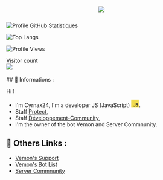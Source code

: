 <h1 align="center">
  <img src="https://media.discordapp.net/attachments/774734848300285982/792400622187708446/unknown.png">
</h1>




![Profile GitHub Statistiques](https://github-readme-stats.vercel.app/api?username=Cyrnax24&show_icons=true&theme=radical&lang=FR)

![Top Langs](https://github-readme-stats.vercel.app/api/top-langs/?username=Cyrnax24&layout=compact&lang=FR)

![Profile Views](http://estruyf-github.azurewebsites.net/api/VisitorHit?user=estruyf&repo=github-visitors-badge&countColorcountColor&countColor=%237B1E7A)

<p align="left"> 
  Visitor count<br>
  <img src="https://profile-counter.glitch.me/Cyrnax24/count.svg" />
</p>## 👋 Informations :

   Hi !
- I'm Cyrnax24, I'm a developer JS (JavaScript) <code><img height="20" src="https://raw.githubusercontent.com/github/explore/80688e429a7d4ef2fca1e82350fe8e3517d3494d/topics/javascript/javascript.png"></code>.
- Staff [Protect](https://protect-bot.fr/),
- Staff [Développement-Community](@Development-Community),
- I'm the owner of the bot Vemon and Server Commnunity.
   
## 🚀 Others Links :

- [Vemon's Support](https://discord.gg/invite/JNHqUmmp9u)
- [Vemon's Bot List](https://top.gg/bot/774704496399220756)
- [Server Commnunity](https://discord.gg/invite/md89jWc)
